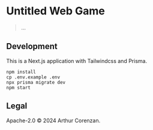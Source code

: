 # Untitled Web Game

> ...

## Development

This is a Next.js application with Tailwindcss and Prisma.

```shell
npm install
cp .env.example .env
npx prisma migrate dev
npm start
```

## Legal

Apache-2.0 ©️ 2024 Arthur Corenzan.
